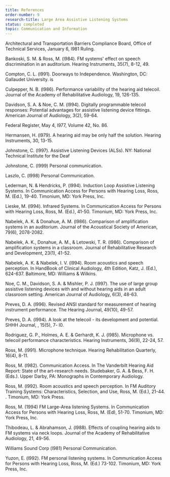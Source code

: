 ```yaml
---
title: References
order-number: 9
research-title: Large Area Assistive Listening Systems
status: completed
topic: Communication and Information
---
```


Architectural and Transportation Barriers Compliance Board, Office of Technical Services, January 6, l981 Ruling.

Bankoski, S. M. & Ross, M. (l984). FM systems' effect on speech discrimination in an auditorium. Hearing Instruments, 35(7), 8-12, 49.

Compton, C. L. (l991). Doorways to Independence. Washington, DC: Gallaudet University. is

Culpepper, N. B. (l986). Performance variability of the hearing aid telecoil. Journal of the Academy of Rehabilitative Audiology, 19, 126-135.

Davidson, S. A. & Noe, C. M. (l994). Digitally programmable telecoil responses: Potential advantages for assistive listening device fittings. American Journal of Audiology, 3(2), 59-64.

Federal Register, May 4, l977, Volume 42, No. 86.

Hermansen, H. (l979). A hearing aid may be only half the solution. Hearing Instruments, 30, 13-15.

Johnstone, C. (l997). Assistive Listening Devices (ALSs). NY: National Technical Institute for the Deaf

Johnstone, C. (l999) Personal communication.

Laszlo, C. (l998) Personal Communication.

Lederman, N. & Hendricks, P. (l994). Induction Loop Assistive Listening Systems. In Communication Access for Persons with Hearing Loss, Ross, M. (Ed.), 19-40. Timonium, MD: York Press, Inc.

Lieske, M. (l994). Infrared Systems. In Communication Access for Persons with Hearing Loss, Ross, M. (Ed.), 41-50. Timonium, MD: York Press, Inc.

Nabelek, A. K. & Donahue, A. M. (l986). Comparison of amplification systems in an auditorium. Journal of the Acoustical Society of American, 79(6), 2078-2082.

Nabelek, A. K., Donahue, A. M., & Letowski, T. R. (l986). Comparison of amplification systems in a classroom. Journal of Rehabilitative Research and Development, 23(1), 41-52.

Nabelek, A. K. & Nabelek, I. V. (l994). Room acoustics and speech perception. In HandBook of Clinical Audiology, 4th Edition, Katz, J. (Ed.), 624-637. Baltimore, MD: Williams & Wilkins.

Noe, C. M., Davidson, S. A. & Mishler, P. J. (l997). The use of large group assistive listening devices with and without hearing aids in an adult classroom setting. American Journal of Audiology, 6(3), 48-63.

Preves, D. A. (l996). Revised ANSI standard for measurement of hearing instrument performance. The Hearing Journal, 49(10), 49-57.

Preves, D. A. (l994). A look at the telecoil - its development and potential. SHHH Journal, , 15(5), 7- l0.

Rodriguez, G. P., Holmes, A. E. & Gerhardt, K. J. (l985). Microphone vs. telecoil performance characteristics. Hearing Instruments, 36(9), 22-24, 57.

Ross, M. (l991). Microphone technique. Hearing Rehabilitation Quarterly, 16(4), 8-11.

Ross, M. (l982). Communication Access. In The Vanderbilt Hearing Aid Report: State of the art-research needs. Studebaker, G. A. & Bess, F. H. (Eds.). Upper Darby, PA: Monographs in Contemporary Audiology.

Ross, M. (l992). Room acoustics and speech perception. In FM Auditory Training Systems: Characteristics, Selection, and Use, Ross, M. (Ed.), 21-44. . Timonium, MD: York Press.

Ross, M. (1994) FM Large-Area listening Systems. In Communication Access for Persons with Hearing Loss, Ross, M. (Ed), 51-70. Timonium, MD: York Press, Inc.

Thibodeau, L. & Abrahamson, J. (l988). Effects of coupling hearing aids to FM systems via neck loops. Journal of the Academy of Rehabilitative Audiology, 21, 49-56.

Williams Sound Corp (l981) Personal Communication.

Yuzon, E. (l992). FM personal listening systems. In Communication Access for Persons with Hearing Loss, Ross, M. (Ed.) 73-102. Timonium, MD: York Press, Inc.
